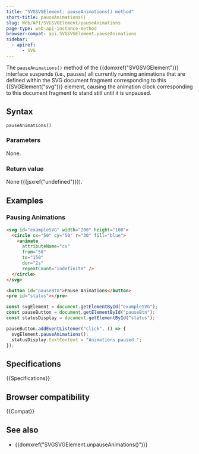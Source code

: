 ```yaml
---
title: "SVGSVGElement: pauseAnimations() method"
short-title: pauseAnimations()
slug: Web/API/SVGSVGElement/pauseAnimations
page-type: web-api-instance-method
browser-compat: api.SVGSVGElement.pauseAnimations
sidebar:
  - apiref:
      - SVG
---
```


The `pauseAnimations()` method of the {{domxref("SVGSVGElement")}} interface suspends (i.e., pauses) all currently running animations that are defined within the SVG document fragment corresponding to this {{SVGElement("svg")}} element, causing the animation clock corresponding to this document fragment to stand still until it is unpaused.

## Syntax

```js-nolint
pauseAnimations()
```

### Parameters

None.

### Return value

None ({{jsxref("undefined")}}).

## Examples

### Pausing Animations

```html
<svg id="exampleSVG" width="200" height="100">
  <circle cx="50" cy="50" r="30" fill="blue">
    <animate
      attributeName="cx"
      from="50"
      to="150"
      dur="2s"
      repeatCount="indefinite" />
  </circle>
</svg>

<button id="pauseBtn">Pause Animations</button>
<pre id="status"></pre>
```

```js
const svgElement = document.getElementById("exampleSVG");
const pauseButton = document.getElementById("pauseBtn");
const statusDisplay = document.getElementById("status");

pauseButton.addEventListener("click", () => {
  svgElement.pauseAnimations();
  statusDisplay.textContent = "Animations paused.";
});
```

## Specifications

{{Specifications}}

## Browser compatibility

{{Compat}}

## See also

- {{domxref("SVGSVGElement.unpauseAnimations()")}}
